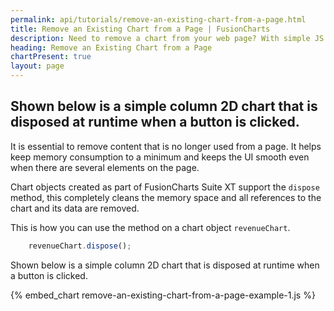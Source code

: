 ```yaml
---
permalink: api/tutorials/remove-an-existing-chart-from-a-page.html
title: Remove an Existing Chart from a Page | FusionCharts
description: Need to remove a chart from your web page? With simple JS commands, you can easily delete any unwanted charts. Give it a try and streamline your development.
heading: Remove an Existing Chart from a Page
chartPresent: true
layout: page
---
```


## Shown below is a simple column 2D chart that is disposed at runtime when a button is clicked.

It is essential to remove content that is no longer used from a page. It helps keep memory consumption to a minimum and keeps the UI smooth even when there are several elements on the page.

Chart objects created as part of FusionCharts Suite XT support the `dispose` method, this completely cleans the memory space and all references to the chart and its data are removed.

This is how you can use the method on a chart object `revenueChart`.

```javascript
	revenueChart.dispose();
```

Shown below is a simple column 2D chart that is disposed at runtime when a button is clicked.

{% embed_chart remove-an-existing-chart-from-a-page-example-1.js %}
